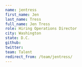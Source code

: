 ```yaml
---
name: jentress
first_name: Jen
last_name: Tress
full_name: Jen Tress
role: Hiring Operations Director
city: Washington
state: D.C.
github: 
twitter: 
team: Talent
redirect_from: /team/jentress/
---
```

